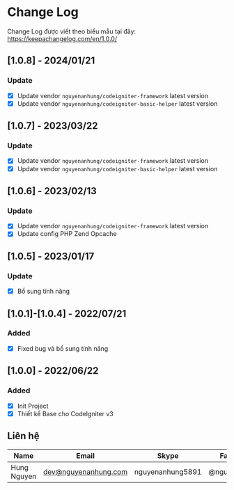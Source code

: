 # Change Log

Change Log được viết theo biểu mẫu tại đây: https://keepachangelog.com/en/1.0.0/

## [1.0.8] - 2024/01/21

### Update

- [x] Update vendor `nguyenanhung/codeigniter-framework` latest version
- [x] Update vendor `nguyenanhung/codeigniter-basic-helper` latest version

## [1.0.7] - 2023/03/22

### Update

- [x] Update vendor `nguyenanhung/codeigniter-framework` latest version
- [x] Update vendor `nguyenanhung/codeigniter-basic-helper` latest version

## [1.0.6] - 2023/02/13

### Update

- [x] Update vendor `nguyenanhung/codeigniter-framework` latest version
- [x] Update config PHP Zend Opcache

## [1.0.5] - 2023/01/17

### Update

- [x] Bổ sung tính năng

## [1.0.1]-[1.0.4] - 2022/07/21

### Added

- [x] Fixed bug và bổ sung tính năng

## [1.0.0] - 2022/06/22

### Added

- [x] Init Project
- [x] Thiết kế Base cho CodeIgniter v3

## Liên hệ

| Name        | Email                | Skype            | Facebook      |
|-------------|----------------------|------------------|---------------|
| Hung Nguyen | dev@nguyenanhung.com | nguyenanhung5891 | @nguyenanhung |
